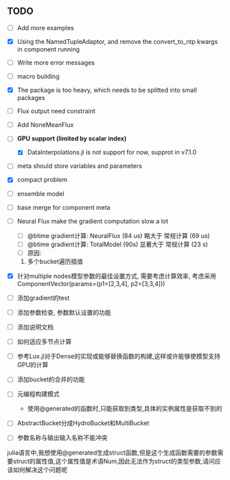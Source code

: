 ## TODO

- [ ] Add more examples
- [X] Using the NamedTupleAdaptor, and remove the convert_to_ntp kwargs in component running
- [ ] Write more error messages
- [ ] macro building
- [X] The package is too heavy, which needs to be splitted into small packages
- [ ] Flux output need constraint
- [ ] Add NoneMeanFlux
- [ ] **GPU support (limited by scalar index)**
    - [X] DataInterpolations.jl is not support for now, supprot in v7.1.0
- [ ] meta should store variables and parameters
- [X] compact problem
- [ ] ensemble model
- [ ] base merge for component meta
- [ ] Neural Flux make the gradient computation slow a lot 
    - [ ] @btime gradient计算: NeuralFlux (84 us) 略大于 常规计算 (69 us)
    - [ ] @btime gradient计算: TotalModel (90s) 显著大于 常规计算 (23 s)
    - [ ] 原因:
    1. 多个bucket遍历插值
- [X] 针对multiple nodes模型参数的最佳设置方式, 需要考虑计算效率, 考虑采用 ComponentVector(params=(p1=[2,3,4], p2=[3,3,4]))
- [ ] 添加gradient的test
- [ ] 添加参数检查, 参数默认设置的功能
- [ ] 添加说明文档
- [ ] 如何适应多节点计算
- [ ] 参考Lux.jl对于Dense的实现或能够替换函数的构建,这样或许能够使模型支持GPU的计算
- [ ] 添加bucket的合并的功能
- [ ] 元编程构建模式
    - 使用@generated的函数时,只能获取到类型,具体的实例属性是获取不到的
- [ ] AbstractBucket分成HydroBucket和MultiBucket
- [ ] 参数名称与输出输入名称不能冲突


julia语言中,我想使用@generated生成struct函数,但是这个生成函数需要的参数需要struct的属性值,这个属性值是术语Num,因此无法作为struct的类型参数,请问应该如何解决这个问题呢